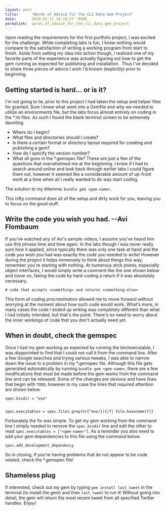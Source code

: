 ```yaml
---
layout: post
title:      "Words of Advice for the CLI Data Gem Project"
date:       2018-02-11 14:19:27 -0500
permalink:  words_of_advice_for_the_cli_data_gem_project
---
```


Upon reading the requirements for the first portfolio project, I was excited for the challenge.  While completing labs is fun, I knew nothing would compare to the satisfaction of writing a working program from start to finish.  Aside from setting my idea into action though, I realized one of my favorite parts of the experience was actually figuring out how to get the gem running as expected for publishing and installation .  Thus I've decided to share three pieces of advice I wish I'd known (explicitly) prior to beginning.

## Getting started is hard... or is it?
I'm not going to lie, prior to this project I had taken the setup and helper files for granted.  Sure I knew what went into a Gemfile and why we needed to utilize an environments file, but the labs focus almost entirely on coding in the \*.rb files.  As such I found the blank terminal screen to be extremely daunting.
* Where do I begin?
* What files and directories should I create?
* Is there a certain format or directory layout required for creating and publishing a gem?
* How do I specify the version number?
* What all goes in the \*.gemspec file?
These are just a few of the questions that overwhelmed me at the beginning.  I knew if I had to search around online and look back through earlier labs I could figure them out, however it seemed like a considerable amount of up-front work at a time when all I really wanted to do was start coding.

The solution to my dilemma:  `bundle gem <gem-name>`.

This nifty command does all of the setup and dirty work for you, leaving you to focus on the good stuff.

## Write the code you wish you had. --Avi Flombaum
If you've watched any of Avi's sample videos, I assume you've heard him use this phrase time and time again.  In the labs though I was never really sure how it applied, since typically there was only one task at hand and the code you wish you had was exactly the code you needed to write!  However during the project it helps immensely to think about things this way; remember you're starting with nothing.  At numerous stick points, especially object interfaces, I would simply write a comment like the one shown below and move on, faking the code by hard-coding a return if it was absolutely necessary.

`# code that accepts <something> and returns <something-else>`

This form of *coding procrastination* allowed me to move forward without worrying at the moment about how such code would work.  What's more, in many cases the code I ended up writing was completely different than what I had initially intended, but that's the point.  There's no need to worry about the inner workings of code that you don't actually need yet.

## When in doubt, check the gemspec
Once I had my gem working as expected by running the bin/executable, I was disppointed to find that I could not call it from the command line.  After a few Google searches and trying various tweaks, I was able to narrow down the issue to a problem in my \*.gemspec file.  Although this file gets generated automatically by running `bundle gem <gem-name>`, there are a few modifications that must be made before the gem works from the command line and can be released.  Some of the changes are obvious and have lines that begin with `TODO`, however in my case the lines that required attention are shown below.

`spec.bindir = "exe"`<pre></pre>
`spec.executables = spec.files.grep(%r{^exe/}){|f| File.basename(f)}`

Fortunately the fix was simple.  To get my gem working from the command line I simply needed to remove the `spec.bindir` line and edit the other to read `spec.executables = ["<gem-name>"]`.  As a reminder you also need to add your gem dependencies to this file using the command below.

`spec.add_development_dependency`

So in closing, if you're having problems that do not appear to be code related, check the \*.gemspec file!

## Shameless plug
If interested, check out my gem by typing `gem install last_tweet` in the terminal (to install the gem) and then `last_tweet` to run it!  Without going into detail, the gem will return the most recent tweet from all specified Twitter handles.  Enjoy!

